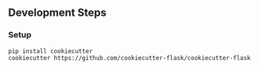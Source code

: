 ## Development Steps

### Setup
```
pip install cookiecutter
cookiecutter https://github.com/cookiecutter-flask/cookiecutter-flask
```